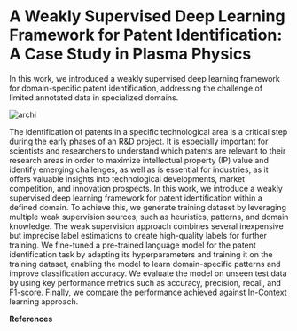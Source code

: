 # A Weakly Supervised Deep Learning Framework for Patent Identification: A Case Study in Plasma Physics

In this work, we introduced a weakly supervised deep learning framework for domain-specific patent identification, addressing the challenge of limited annotated data in specialized domains.


![archi](https://github.com/sofean-mso/DeepL4Patent/blob/master/archi__.png)

The identification of patents in a specific technological area is a critical step during the early phases of an R\&D project. It is especially important for scientists and researchers to understand which patents are relevant to their research areas in order to maximize intellectual property (IP) value and identify emerging challenges, as well as is essential for industries, as it offers valuable insights into technological developments, market competition, and innovation prospects. In this work, we introduce a weakly supervised deep learning framework for patent identification within a defined domain. To achieve this, we generate training dataset by leveraging multiple weak supervision sources, such as heuristics, patterns, and domain knowledge. The weak supervision approach combines several inexpensive but imprecise label estimations to create high-quality labels for further training. We fine-tuned a pre-trained language model for the patent identification task by adapting its hyperparameters and training it on the training dataset, enabling the model to learn domain-specific patterns and improve classification accuracy. We evaluate the model on unseen test data by using key performance metrics such as accuracy, precision, recall, and F1-score. Finally, we compare the performance achieved against In-Context learning approach. 


**References**                                                                                                                         


